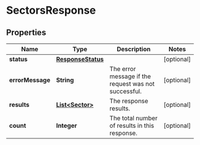 # SectorsResponse

## Properties
Name | Type | Description | Notes
------------ | ------------- | ------------- | -------------
**status** | [**ResponseStatus**](ResponseStatus.md) |  |  [optional]
**errorMessage** | **String** | The error message if the request was not successful. |  [optional]
**results** | [**List&lt;Sector&gt;**](Sector.md) | The response results. |  [optional]
**count** | **Integer** | The total number of results in this response. |  [optional]
